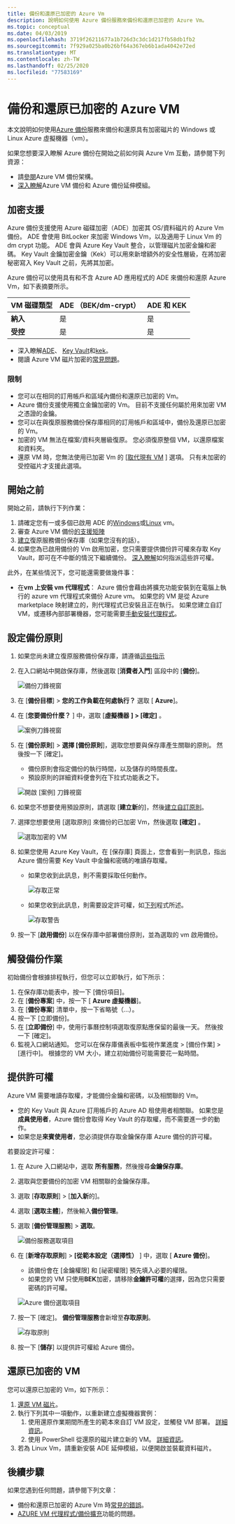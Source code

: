```yaml
---
title: 備份和還原已加密的 Azure Vm
description: 說明如何使用 Azure 備份服務來備份和還原已加密的 Azure Vm。
ms.topic: conceptual
ms.date: 04/03/2019
ms.openlocfilehash: 3719f26211677a1b726d3c3dc1d217fb58db1fb2
ms.sourcegitcommit: 7f929a025ba0b26bf64a367eb6b1ada4042e72ed
ms.translationtype: MT
ms.contentlocale: zh-TW
ms.lasthandoff: 02/25/2020
ms.locfileid: "77583169"
---
```

# <a name="back-up-and-restore-encrypted-azure-vm"></a>備份和還原已加密的 Azure VM

本文說明如何使用[Azure 備份](backup-overview.md)服務來備份和還原具有加密磁片的 Windows 或 Linux Azure 虛擬機器（vm）。

如果您想要深入瞭解 Azure 備份在開始之前如何與 Azure Vm 互動，請參閱下列資源：

- 請[參閱](backup-architecture.md#architecture-built-in-azure-vm-backup)Azure VM 備份架構。
- [深入瞭解](backup-azure-vms-introduction.md)Azure VM 備份和 Azure 備份延伸模組。

## <a name="encryption-support"></a>加密支援

Azure 備份支援使用 Azure 磁碟加密（ADE）加密其 OS/資料磁片的 Azure Vm 備份。 ADE 會使用 BitLocker 來加密 Windows Vm，以及適用于 Linux Vm 的 dm crypt 功能。 ADE 會與 Azure Key Vault 整合，以管理磁片加密金鑰和密碼。 Key Vault 金鑰加密金鑰（Kek）可以用來新增額外的安全性層級，在將加密秘密寫入 Key Vault 之前，先將其加密。

Azure 備份可以使用具有和不含 Azure AD 應用程式的 ADE 來備份和還原 Azure Vm，如下表摘要所示。

**VM 磁碟類型** | **ADE （BEK/dm-crypt）** | **ADE 和 KEK**
--- | --- | ---
**納入** | 是 | 是
**受控**  | 是 | 是

- 深入瞭解[ADE](../security/azure-security-disk-encryption-overview.md)、 [Key Vault](../key-vault/key-vault-overview.md)和[kek](https://docs.microsoft.com/azure/virtual-machine-scale-sets/disk-encryption-key-vault#set-up-a-key-encryption-key-kek/)。
- 閱讀 Azure VM 磁片加密的[常見問題](../security/azure-security-disk-encryption-faq.md)。

### <a name="limitations"></a>限制

- 您可以在相同的訂用帳戶和區域內備份和還原已加密的 Vm。
- Azure 備份支援使用獨立金鑰加密的 Vm。 目前不支援任何屬於用來加密 VM 之憑證的金鑰。
- 您可以在與復原服務備份保存庫相同的訂用帳戶和區域中，備份及還原已加密的 Vm。
- 加密的 VM 無法在檔案/資料夾層級復原。 您必須復原整個 VM，以還原檔案和資料夾。
- 還原 VM 時，您無法使用已加密 Vm 的 [[取代現有 VM](backup-azure-arm-restore-vms.md#restore-options) ] 選項。 只有未加密的受控磁片才支援此選項。

## <a name="before-you-start"></a>開始之前

開始之前，請執行下列作業：

1. 請確定您有一或多個已啟用 ADE 的[Windows](../security/azure-security-disk-encryption-windows.md)或[Linux](../virtual-machines/linux/disk-encryption-overview.md) vm。
2. 審查 Azure VM 備份[的支援矩陣](backup-support-matrix-iaas.md)
3. [建立](backup-azure-arm-vms-prepare.md#create-a-vault)復原服務備份保存庫（如果您沒有的話）。
4. 如果您為已啟用備份的 Vm 啟用加密，您只需要提供備份許可權來存取 Key Vault，即可在不中斷的情況下繼續備份。 [深入瞭解](#provide-permissions)如何指派這些許可權。

此外，在某些情況下，您可能還需要做幾件事：

- 在**vm 上安裝 vm 代理程式**： Azure 備份會藉由將擴充功能安裝到在電腦上執行的 azure vm 代理程式來備份 Azure vm。 如果您的 VM 是從 Azure marketplace 映射建立的，則代理程式已安裝且正在執行。 如果您建立自訂 VM，或遷移內部部署機器，您可能需要[手動安裝代理程式](backup-azure-arm-vms-prepare.md#install-the-vm-agent)。

## <a name="configure-a-backup-policy"></a>設定備份原則

1. 如果您尚未建立復原服務備份保存庫，請遵循[這些指示](backup-azure-arm-vms-prepare.md#create-a-vault)
2. 在入口網站中開啟保存庫，然後選取 [**消費者入門**] 區段中的 [**備份**]。

    ![備份刀鋒視窗](./media/backup-azure-vms-encryption/select-backup.png)

3. 在 [**備份目標**] > **您的工作負載在何處執行？** 選取 [ **Azure**]。
4. 在 [**您要備份什麼？** ] 中，選取 [**虛擬機器** **] > [確定]** 。

      ![案例刀鋒視窗](./media/backup-azure-vms-encryption/select-backup-goal-one.png)

5. 在 [**備份原則**] > **選擇 [備份原則**]，選取您想要與保存庫產生關聯的原則。 然後按一下 [確定]。
    - 備份原則會指定備份的執行時間，以及儲存的時間長度。
    - 預設原則的詳細資料便會列在下拉式功能表之下。

    ![開啟 [案例] 刀鋒視窗](./media/backup-azure-vms-encryption/select-backup-goal-two.png)

6. 如果您不想要使用預設原則，請選取 [**建立新**的]，然後[建立自訂原則](backup-azure-arm-vms-prepare.md#create-a-custom-policy)。

7. 選擇您想要使用 [選取原則] 來備份的已加密 Vm，然後選取 **[確定]** 。

      ![選取加密的 VM](./media/backup-azure-vms-encryption/selected-encrypted-vms.png)

8. 如果您使用 Azure Key Vault，在 [保存庫] 頁面上，您會看到一則訊息，指出 Azure 備份需要 Key Vault 中金鑰和密碼的唯讀存取權。

    - 如果您收到此訊息，則不需要採取任何動作。

        ![存取正常](./media/backup-azure-vms-encryption/access-ok.png)

    - 如果您收到此訊息，則需要設定許可權，如[下列](#provide-permissions)程式所述。

        ![存取警告](./media/backup-azure-vms-encryption/access-warning.png)

9. 按一下 [**啟用備份**] 以在保存庫中部署備份原則，並為選取的 vm 啟用備份。

## <a name="trigger-a-backup-job"></a>觸發備份作業

初始備份會根據排程執行，但您可以立即執行，如下所示：

1. 在保存庫功能表中，按一下 [備份項目]。
2. 在 [**備份專案**] 中，按一下 [ **Azure 虛擬機器**]。
3. 在 [**備份專案**] 清單中，按一下省略號（...）。
4. 按一下 [立即備份]。
5. 在 [**立即備份**] 中，使用行事曆控制項選取復原點應保留的最後一天。 然後按一下 [確定]。
6. 監視入口網站通知。 您可以在保存庫儀表板中監視作業進度 > [備份作業] > [進行中]。 根據您的 VM 大小，建立初始備份可能需要花一點時間。

## <a name="provide-permissions"></a>提供許可權

Azure VM 需要唯讀存取權，才能備份金鑰和密碼，以及相關聯的 Vm。

- 您的 Key Vault 與 Azure 訂用帳戶的 Azure AD 租使用者相關聯。 如果您是**成員使用者**，Azure 備份會取得 Key Vault 的存取權，而不需要進一步的動作。
- 如果您是**來賓使用者**，您必須提供存取金鑰保存庫 Azure 備份的許可權。

若要設定許可權：

1. 在 Azure 入口網站中，選取 **所有服務**，然後搜尋**金鑰保存庫**。
2. 選取與您要備份的加密 VM 相關聯的金鑰保存庫。
3. 選取 [**存取原則**] > [**加入新**的]。
4. 選取 [**選取主體**]，然後輸入**備份管理**。
5. 選取 [**備份管理服務**] > **選取**。

    ![備份服務選取項目](./media/backup-azure-vms-encryption/select-backup-service.png)

6. 在 [**新增存取原則**] >  **[從範本設定（選擇性）** ] 中，選取 [ **Azure 備份**]。
    - 該備份會在 [金鑰權限] 和 [祕密權限] 預先填入必要的權限。
    - 如果您的 VM 只使用**BEK**加密，請移除**金鑰許可權**的選擇，因為您只需要密碼的許可權。

    ![Azure 備份選取項目](./media/backup-azure-vms-encryption/select-backup-template.png)

7. 按一下 [確定]。 **備份管理服務**會新增至**存取原則**。

    ![存取原則](./media/backup-azure-vms-encryption/backup-service-access-policy.png)

8. 按一下 [**儲存**] 以提供許可權給 Azure 備份。

## <a name="restore-an-encrypted-vm"></a>還原已加密的 VM

您可以還原已加密的 Vm，如下所示：

1. [還原 VM 磁片](backup-azure-arm-restore-vms.md#restore-disks)。
2. 執行下列其中一項動作，以重新建立虛擬機器實例：
    1. 使用還原作業期間所產生的範本來自訂 VM 設定，並觸發 VM 部署。 [詳細資訊](backup-azure-arm-restore-vms.md#use-templates-to-customize-a-restored-vm)。
    2. 使用 PowerShell 從還原的磁片建立新的 VM。 [詳細資訊](backup-azure-vms-automation.md#create-a-vm-from-restored-disks)。
3. 若為 Linux Vm，請重新安裝 ADE 延伸模組，以便開啟並裝載資料磁片。

## <a name="next-steps"></a>後續步驟

如果您遇到任何問題，請參閱下列文章：

- 備份和還原已加密的 Azure Vm 時[常見的錯誤](backup-azure-vms-troubleshoot.md)。
- [AZURE VM 代理程式/備份擴充](backup-azure-troubleshoot-vm-backup-fails-snapshot-timeout.md)功能的問題。
